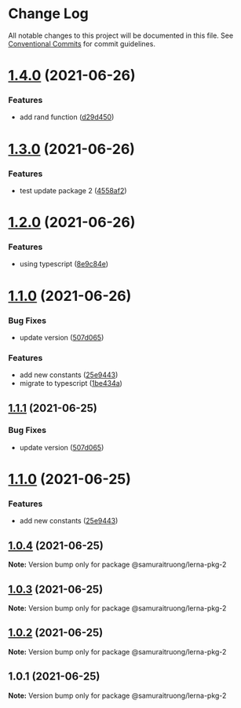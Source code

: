 # Change Log

All notable changes to this project will be documented in this file.
See [Conventional Commits](https://conventionalcommits.org) for commit guidelines.

# [1.4.0](https://github.com/samuraitruong/lerna-workspace/compare/@samuraitruong/lerna-pkg-2@1.3.0...@samuraitruong/lerna-pkg-2@1.4.0) (2021-06-26)


### Features

* add rand function ([d29d450](https://github.com/samuraitruong/lerna-workspace/commit/d29d450fd160e7233e65e6e8a85139448e4e067c))





# [1.3.0](https://github.com/samuraitruong/lerna-workspace/compare/@samuraitruong/lerna-pkg-2@1.2.0...@samuraitruong/lerna-pkg-2@1.3.0) (2021-06-26)


### Features

* test update package 2 ([4558af2](https://github.com/samuraitruong/lerna-workspace/commit/4558af224711beee905226c3c3a72fdf8f57aa9c))





# [1.2.0](https://github.com/samuraitruong/lerna-workspace/compare/@samuraitruong/lerna-pkg-2@1.1.0...@samuraitruong/lerna-pkg-2@1.2.0) (2021-06-26)


### Features

* using typescript ([8e9c84e](https://github.com/samuraitruong/lerna-workspace/commit/8e9c84ec62b2b5a79ffea2a7cb6c98644846957f))





# [1.1.0](https://github.com/samuraitruong/lerna-workspace/compare/@samuraitruong/lerna-pkg-2@1.0.4...@samuraitruong/lerna-pkg-2@1.1.0) (2021-06-26)


### Bug Fixes

* update version ([507d065](https://github.com/samuraitruong/lerna-workspace/commit/507d065ee0dfba1f45142642d15a7c2dfc810514))


### Features

* add new constants ([25e9443](https://github.com/samuraitruong/lerna-workspace/commit/25e94430b9d52e9d737d2c55398cd302a5bc83dc))
* migrate to typescript ([1be434a](https://github.com/samuraitruong/lerna-workspace/commit/1be434a1c63cf779bab1dcdd10cb3faed5625e0c))





## [1.1.1](https://github.com/samuraitruong/lerna-workspace/compare/@samuraitruong/lerna-pkg-2@1.1.0...@samuraitruong/lerna-pkg-2@1.1.1) (2021-06-25)


### Bug Fixes

* update version ([507d065](https://github.com/samuraitruong/lerna-workspace/commit/507d065ee0dfba1f45142642d15a7c2dfc810514))





# [1.1.0](https://github.com/samuraitruong/lerna-workspace/compare/@samuraitruong/lerna-pkg-2@1.0.4...@samuraitruong/lerna-pkg-2@1.1.0) (2021-06-25)


### Features

* add new constants ([25e9443](https://github.com/samuraitruong/lerna-workspace/commit/25e94430b9d52e9d737d2c55398cd302a5bc83dc))





## [1.0.4](https://github.com/samuraitruong/lerna-workspace/compare/@samuraitruong/lerna-pkg-2@1.0.3...@samuraitruong/lerna-pkg-2@1.0.4) (2021-06-25)

**Note:** Version bump only for package @samuraitruong/lerna-pkg-2





## [1.0.3](https://github.com/samuraitruong/lerna-workspace/compare/@samuraitruong/lerna-pkg-2@1.0.2...@samuraitruong/lerna-pkg-2@1.0.3) (2021-06-25)

**Note:** Version bump only for package @samuraitruong/lerna-pkg-2





## [1.0.2](https://github.com/samuraitruong/lerna-workspace/compare/@samuraitruong/lerna-pkg-2@1.0.1...@samuraitruong/lerna-pkg-2@1.0.2) (2021-06-25)

**Note:** Version bump only for package @samuraitruong/lerna-pkg-2





## 1.0.1 (2021-06-25)

**Note:** Version bump only for package @samuraitruong/lerna-pkg-2
